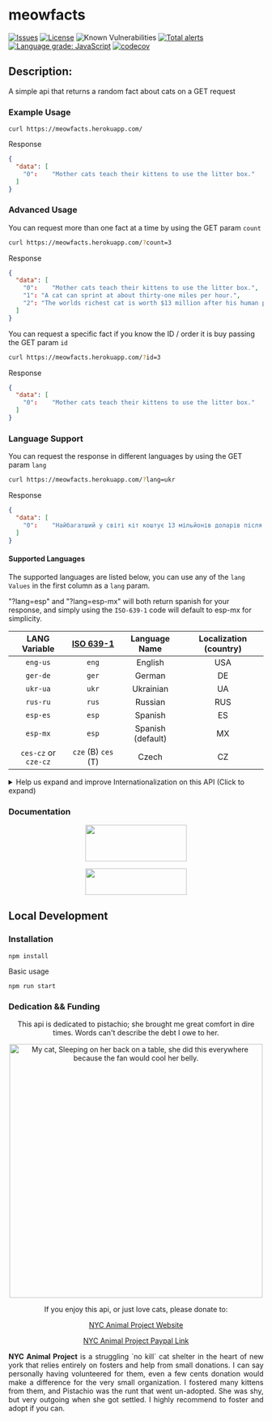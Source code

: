 meowfacts
=========

[![Issues](https://img.shields.io/github/issues/wh-iterabb-it/meowfacts.svg)](https://github.com/wh-iterabb-it/meowfacts/issues)
[![License](https://img.shields.io/badge/license-GPL-blue.svg)](https://github.com/wh-iterabb-it/meowfacts/blob/main/LICENSE)
![Known Vulnerabilities](https://snyk.io/test/github/wh-iterabb-it/meowfacts/badge.svg) 
[![Total alerts](https://img.shields.io/lgtm/alerts/g/wh-iterabb-it/meowfacts.svg?logo=lgtm&logoWidth=18)](https://lgtm.com/projects/g/wh-iterabb-it/meowfacts/alerts/) 
[![Language grade: JavaScript](https://img.shields.io/lgtm/grade/javascript/g/wh-iterabb-it/meowfacts.svg?logo=lgtm&logoWidth=18)](https://lgtm.com/projects/g/wh-iterabb-it/meowfacts/context:javascript)
[![codecov](https://codecov.io/gh/wh-iterabb-it/meowfacts/branch/master/graph/badge.svg)](https://codecov.io/gh/wh-iterabb-it/meowfacts)


## Description:

A simple api that returns a random fact about cats on a GET request

### Example Usage

``` 
curl https://meowfacts.herokuapp.com/
```

Response

```json
{
  "data": [
    "0": 	"Mother cats teach their kittens to use the litter box."
  ]
}
```


### Advanced Usage

You can request more than one fact at a time by using the GET param `count`

```bash
curl https://meowfacts.herokuapp.com/?count=3
```

Response

```json
{
  "data": [
    "0": 	"Mother cats teach their kittens to use the litter box.",
    "1": "A cat can sprint at about thirty-one miles per hour.",
    "2": "The worlds richest cat is worth $13 million after his human passed away and left her fortune to him."
  ]
}
```

You can request a specific fact if you know the ID / order it is buy passing the GET param `id`

```bash
curl https://meowfacts.herokuapp.com/?id=3
```

Response

```json
{
  "data": [
    "0": 	"Mother cats teach their kittens to use the litter box."
  ]
}
```

### Language Support 

You can request the response in different languages by using the GET param `lang`

```bash
curl https://meowfacts.herokuapp.com/?lang=ukr
```

Response

```json
{
  "data": [
    "0": 	"Найбагатший у світі кіт коштує 13 мільйонів доларів після того, як його людина померла і залишила йому свій стан"
  ]
}
```

#### Supported Languages

The supported languages are listed below, you can use any of the `lang Values` in the first column as a `lang` param. 

"?lang=esp" and "?lang=esp-mx" will both return spanish for your response, and simply using the `ISO-639-1` code will default to esp-mx for simplicity. 

| LANG Variable | [ISO 639-1](https://en.wikipedia.org/wiki/List_of_ISO_639-1_codes) | Language Name | Localization (country) |
| :---: | :---: | :---: | :---: |
| `eng-us`  | `eng` | English | USA |
| `ger-de`  | `ger` | German | DE |
| `ukr-ua`  | `ukr` | Ukrainian | UA |
| `rus-ru`  | `rus` | Russian | RUS |
| `esp-es`  | `esp` | Spanish | ES |
| `esp-mx`  | `esp` | Spanish (default) | MX |
| `ces-cz` or `cze-cz` | `cze` (B) `ces` (T) | Czech | CZ |


<details>
  <summary>Help us expand and improve Internationalization on this API  (Click to expand)</summary>
  <h3>Help us expand and improve Internationalization on this API</h3>
  
  <p><b>Note:</b> We are trying to follow the browser's language tags, which are formally defined in <a href="https://datatracker.ietf.org/doc/html/rfc5646">RFC 5646</a>, which rely on the <a href="https://en.wikipedia.org/wiki/ISO_639">ISO 639</a> standard (quite often the <a href="https://en.wikipedia.org/wiki/List_of_ISO_639-1_codes">639-1 code list</a>) for <a href="https://en.wikipedia.org/wiki/Language_code">language codes</a> to be used.</p> 

<p>We would love it if you helped this project by taking a look at our <a href="https://github.com/wh-iterabb-it/meowfacts/issues/175">Call for Contributors</a> to see if you can make a contribution that helps us be more inclusive and support more languages. </p>
</details>


### Documentation

<div align="center">
  <p>
    <a href="https://app.swaggerhub.com/apis-docs/wh-iterabb-it/meowfacts/1.0.0">
      <img width="200" height="72" src="https://raw.githubusercontent.com/swagger-api/swagger.io/wordpress/images/assets/SW-logo-clr.png" />
    </a>
  </p>
  <p>
    <a href="https://www.programmableweb.com/api/meow-facts">
      <img width="200" height="52" src="https://www.programmableweb.com/sites/default/files/pw-logo.png" />
    </a>
  </p>
</div>


## Local Development

### Installation

```
npm install
```

Basic usage

```
npm run start
```

### Dedication && Funding




<div align="center">
<p>This api is dedicated to pistachio; she brought me great comfort in dire times. Words can't describe the debt I owe to her. </p>
  <img width="500" height="500" alt="My cat, Sleeping on her back on a table, she did this everywhere because the fan would cool her belly." src="https://i.imgur.com/2EGh2Bp.jpg" />
  <p>If you enjoy this api, or just love cats, please donate to:</p>
  <p><a href="https://www.animalprojectnyc.org/">NYC Animal Project Website</a></p>
  <p><a href="https://www.paypal.me/animalproject">NYC Animal Project Paypal Link</a></p>
  
  <p align="justify"><strong>NYC Animal Project</strong> is a struggling `no kill` cat shelter in the heart of new york that relies entirely on fosters and help from small donations. I can say personally having volunteered for them, even a few cents donation would make a difference for the very small organization. I fostered many kittens from them, and Pistachio was the runt that went un-adopted. She was shy, but very outgoing when she got settled. I highly recommend to foster and adopt if you can.</p>

</div>



